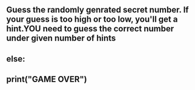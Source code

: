 ## Guess the randomly genrated secret number. If your guess is too high or too low, you'll get a hint.YOU need to guess the correct number under given number of hints<br />
## else:<br>
##   print("GAME OVER")
